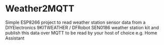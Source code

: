 # Weather2MQTT
Simple ESP8266 project to read weather station sensor data from a DIYElectronics 9KITWEATHER / DFRobot SEN0186 weather station kit and publish this data over MQTT to be read by your host of choice e.g. Home Assistant
